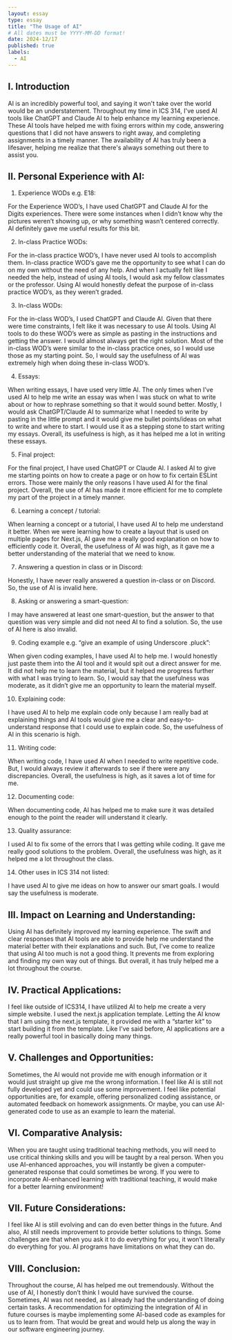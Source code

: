 ```yaml
---
layout: essay
type: essay
title: "The Usage of AI"
# All dates must be YYYY-MM-DD format!
date: 2024-12/17
published: true
labels:
  - AI
---
```


## I. Introduction

AI is an incredibly powerful tool, and saying it won't take over the world would be an understatement. Throughout my time in ICS 314, I've used AI tools like ChatGPT and Claude AI to help enhance my learning experience. These AI tools have helped me with fixing errors within my code, answering questions that I did not have answers to right away, and completing assignments in a timely manner. The availability of AI has truly been a lifesaver, helping me realize that there's always something out there to assist you.

## II. Personal Experience with AI:

1. Experience WODs e.g. E18:

For the Experience WOD’s, I have used ChatGPT and Claude AI for the Digits experiences. There were some instances when I didn’t know why the pictures weren’t showing up, or why something wasn’t centered correctly. AI definitely gave me useful results for this bit.

2. In-class Practice WODs:

For the in-class practice WOD’s, I have never used AI tools to accomplish them. In-class practice WOD’s gave me the opportunity to see what I can do on my own without the need of any help. And when I actually felt like I needed the help, instead of using AI tools, I would ask my fellow classmates or the professor. Using AI would honestly defeat the purpose of in-class practice WOD’s, as they weren’t graded.

3. In-class WODs:

For the in-class WOD’s, I used ChatGPT and Claude AI. Given that there were time constraints, I felt like it was necessary to use AI tools. Using AI tools to do these WOD’s were as simple as pasting in the instructions and getting the answer. I would almost always get the right solution. Most of the in-class WOD’s were similar to the in-class practice ones, so I would use those as my starting point. So, I would say the usefulness of AI was extremely high when doing these in-class WOD’s.

4. Essays:

When writing essays, I have used very little AI. The only times when I’ve used AI to help me write an essay was when I was stuck on what to write about or how to rephrase something so that it would sound better. Mostly, I would ask ChatGPT/Claude AI to summarize what I needed to write by pasting in the little prompt and it would give me bullet points/ideas on what to write and where to start. I would use it as a stepping stone to start writing my essays. Overall, its usefulness is high, as it has helped me a lot in writing these essays.

5. Final project:

For the final project, I have used ChatGPT or Claude AI. I asked AI to give me starting points on how to create a page or on how to fix certain ESLint errors. Those were mainly the only reasons I have used AI for the final project. Overall, the use of AI has made it more efficient for me to complete my part of the project in a timely manner.

6. Learning a concept / tutorial:

When learning a concept or a tutorial, I have used AI to help me understand it better. When we were learning how to create a layout that is used on multiple pages for Next.js, AI gave me a really good explanation on how to efficiently code it. Overall, the usefulness of AI was high, as it gave me a better understanding of the material that we need to know.

7. Answering a question in class or in Discord:

Honestly, I have never really answered a question in-class or on Discord. So, the use of AI is invalid here.

8. Asking or answering a smart-question:

I may have answered at least one smart-question, but the answer to that question was very simple and did not need AI to find a solution. So, the use of AI here is also invalid.

9. Coding example e.g. “give an example of using Underscore .pluck”:

When given coding examples, I have used AI to help me. I would honestly just paste them into the AI tool and it would spit out a direct answer for me. It did not help me to learn the material, but it helped me progress further with what I was trying to learn. So, I would say that the usefulness was moderate, as it didn’t give me an opportunity to learn the material myself.

10. Explaining code:

I have used AI to help me explain code only because I am really bad at explaining things and AI tools would give me a clear and easy-to-understand response that I could use to explain code. So, the usefulness of AI in this scenario is high.

11. Writing code:

When writing code, I have used AI when I needed to write repetitive code. But, I would always review it afterwards to see if there were any discrepancies. Overall, the usefulness is high, as it saves a lot of time for me.

12. Documenting code:

When documenting code, AI has helped me to make sure it was detailed enough to the point the reader will understand it clearly.

13. Quality assurance:

I used AI to fix some of the errors that I was getting while coding. It gave me really good solutions to the problem. Overall, the usefulness was high, as it helped me a lot throughout the class.

14. Other uses in ICS 314 not listed:

I have used AI to give me ideas on how to answer our smart goals. I would say the usefulness is moderate.

## III. Impact on Learning and Understanding:

Using AI has definitely improved my learning experience. The swift and clear responses that AI tools are able to provide help me understand the material better with their explanations and such. But, I’ve come to realize that using AI too much is not a good thing. It prevents me from exploring and finding my own way out of things. But overall, it has truly helped me a lot throughout the course.

## IV. Practical Applications:

I feel like outside of ICS314, I have utilized AI to help me create a very simple website. I used the next.js application template. Letting the AI know that I am using the next.js template, it provided me with a “starter kit” to start building it from the template. Like I’ve said before, AI applications are a really powerful tool in basically doing many things.

## V. Challenges and Opportunities:

Sometimes, the AI would not provide me with enough information or it would just straight up give me the wrong information. I feel like AI is still not fully developed yet and could use some improvement. I feel like potential opportunities are, for example, offering personalized coding assistance, or automated feedback on homework assignments. Or maybe, you can use AI-generated code to use as an example to learn the material.

## VI. Comparative Analysis:

When you are taught using traditional teaching methods, you will need to use critical thinking skills and you will be taught by a real person. When you use AI-enhanced approaches, you will instantly be given a computer-generated response that could sometimes be wrong. If you were to incorporate AI-enhanced learning with traditional teaching, it would make for a better learning environment!

## VII. Future Considerations:

I feel like AI is still evolving and can do even better things in the future. And also, AI still needs improvement to provide better solutions to things. Some challenges are that when you ask it to do everything for you, it won’t literally do everything for you. AI programs have limitations on what they can do.

## VIII. Conclusion:

Throughout the course, AI has helped me out tremendously. Without the use of AI, I honestly don’t think I would have survived the course. Sometimes, AI was not needed, as I already had the understanding of doing certain tasks. A recommendation for optimizing the integration of AI in future courses is maybe implementing some AI-based code as examples for us to learn from. That would be great and would help us along the way in our software engineering journey.
